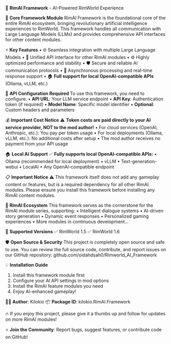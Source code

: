 🤖 **RimAI Framework** - AI-Powered RimWorld Experience

🔧 **Core Framework Module**
RimAI Framework is the foundational core of the entire RimAI ecosystem, bringing revolutionary artificial intelligence experiences to RimWorld. This framework handles all communication with Large Language Models (LLMs) and provides comprehensive API interfaces for other content modules.

⚡ **Key Features**
• 🌐 Seamless integration with multiple Large Language Models
• 🔌 Unified API interface for other RimAI modules
• ⚙️ Highly optimized performance and stability
• 🛡️ Secure and reliable AI communication protocols
• 🔄 Asynchronous processing and real-time response support
• 🏠 **Full support for local OpenAI-compatible APIs** (Ollama, vLLM, etc.)

🔑 **API Configuration Required**
To use this framework, you need to configure:
• **API URL**: Your LLM service endpoint
• **API Key**: Authentication token (if required)
• **Model Name**: Specific model identifier
• **Optional**: Custom headers and parameters

💰 **Important Cost Notice**
⚠️ **Token costs are paid directly to your AI service provider, NOT to the mod author!**
• For cloud services (OpenAI, Anthropic, etc.): You pay per token usage
• For local deployments (Ollama, vLLM, etc.): No additional costs after setup
• The mod author receives no payment from your API usage

🏠 **Local AI Support**
✅ **Fully supports local OpenAI-compatible APIs:**
• Ollama (recommended for local deployment)
• vLLM
• Text-generation-webui
• LocalAI
• Any OpenAI-compatible endpoint

📋 **Important Notice**
⚠️ This framework itself does not add any gameplay content or features, but is a required dependency for all other RimAI modules. Please ensure you install this framework before installing any RimAI content modules.

🔗 **RimAI Ecosystem**
This framework serves as the cornerstone for the RimAI module series, supporting:
• Intelligent dialogue systems
• AI-driven story generation
• Dynamic event responses
• Personalized gaming experiences
• More modules in continuous development...

🎯 **Supported Versions**
✅ RimWorld 1.5
✅ RimWorld 1.6

🛡️ **Open Source & Security**
This project is completely open source and safe to use. You can review the full source code, contribute, and report issues on our GitHub repository: github.com/oidahdsah0/Rimworld_AI_Framework

💡 **Installation Guide**
1. Install this framework module first
2. Configure your AI API settings in mod options
3. Install the RimAI feature modules you need
4. Enjoy AI-enhanced gameplay!

👨‍💻 **Author**: Kilokio
📦 **Package ID**: kilokio.RimAI.Framework

🔥 If you enjoy this project, please give it a thumbs up and follow for updates on more RimAI modules!

⭐ **Join the Community**: Report bugs, suggest features, or contribute code on GitHub!